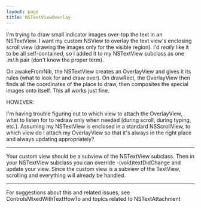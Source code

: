 ```yaml
---
layout: page
title: NSTextViewOverlay
---
```


I'm trying to draw small indicator images over-top the text in an NSTextView. I want my custom NSView to overlay the text view's enclosing scroll view (drawing the images only for the visible region). I'd *really* like it to be all self-contained, so I added it to my NSTextView subclass as one .m/.h pair (don't know the proper term).

On awakeFromNib, the NSTextView creates an OverlayView and gives it its rules (what to look for and draw over). On drawRect, the OverlayView then finds all the coordinates of the place to draw, then composites the special images onto itself. This all works just fine.

HOWEVER:

I'm having trouble figuring out to which view to attach the OverlayView, what to listen for to redraw only when needed (during scroll, during typing, etc.). Assuming my NSTextView is enclosed in a standard NSScrollView, to which view do I attach my OverlayView so that it's always in the right place and always updating appropriately?

----

Your custom view should be a subview of the NSTextView subclass. Then in your NSTextView subclass you can override -(void)textDidChange and update your view. Since the custom view is a subview of the TextView, scrolling and everything will already be handled.

----

For suggestions about this and related issues, see ControlsMixedWithTextHowTo and topics related to NSTextAttachment

